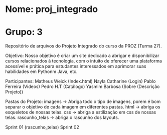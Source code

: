 # Nome: proj_integrado
# Grupo: 3
Repositório de arquivos do Projeto Integrado do curso da PROZ (Turma 27).


Objetivo:
Nosso objetivo é criar um site dedicado a abrigar e disponibilizar cursos relacionados à tecnologia, com o intuito de oferecer uma plataforma acessível e prática para estudantes interessados em aprimorar suas habilidades em Pythonm Java, etc.


Participantes:
Matheus Weick (Index.html)
Nayla Catharine (Login)
Pablo Ferreira (Videos)
Pedro H.T (Catálogo)
Yasmim Barbosa (Sobre (Descrição Projeto))


Pastas do Projeto:
imagens -> Abriga todo o tipo de imagens, porem é bom separar o objetivo de cada imagem em diferentes pastas.
html -> abriga os esqueletos de nossas telas.
css -> abriga a estilização em css de nossas telas.
rascunho_telas -> abriga o rascunho dos layouts.


Sprint 01
(rascunho_telas)
Sprint 02





